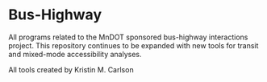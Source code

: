 # Bus-Highway
All programs related to the MnDOT sponsored bus-highway interactions project. This repository continues to be expanded with new tools for transit and mixed-mode accessibility analyses.

All tools created by Kristin M. Carlson
